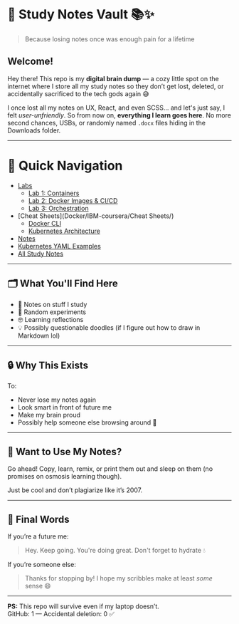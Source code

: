 # 🧠 Study Notes Vault 📚✨  
> Because losing notes once was enough pain for a lifetime

## Welcome!

Hey there! This repo is my **digital brain dump** — a cozy little spot on the internet where I store all my study notes so they don’t get lost, deleted, or accidentally sacrificed to the tech gods again 😅

I once lost all my notes on UX, React, and even SCSS... and let's just say, I felt *user-unfriendly*. So from now on, **everything I learn goes here**. No more second chances, USBs, or randomly named `.docx` files hiding in the Downloads folder.

---

# 🧭 Quick Navigation

- [Labs](Docker/IBM-Docker/)  
  - [Lab 1: Containers](Docker/IBM-Docker/lab-1.md)
  - [Lab 2: Docker Images & CI/CD](Docker/IBM-Docker/lab-2.md)
  - [Lab 3: Orchestration](Docker/IBM-Docker/lab-3.md)
- [Cheat Sheets](Docker/IBM-coursera/Cheat Sheets/)
  - [Docker CLI](Docker/IBM-coursera/Cheat%20Sheets/1%20-%20Docker%20CLI.pdf)
  - [Kubernetes Architecture](Docker/IBM-coursera/Cheat%20Sheets/2%20-%20Kubernetes%20Architecture.pdf)
- [Notes](Docker/IBM-coursera/notes.md)
- [Kubernetes YAML Examples](Docker/IBM-coursera/Lab%201-2-3/2_IntroKubernetes/)
- [All Study Notes](../)

---

## 🗂️ What You'll Find Here

- 📒 Notes on stuff I study  
- 🧪 Random experiments  
- 🤓 Learning reflections  
- 💡 Possibly questionable doodles (if I figure out how to draw in Markdown lol)

---

## 🔒 Why This Exists

To:
- Never lose my notes again  
- Look smart in front of future me  
- Make my brain proud  
- Possibly help someone else browsing around 👀

---

## 🚀 Want to Use My Notes?

Go ahead! Copy, learn, remix, or print them out and sleep on them (no promises on osmosis learning though).

Just be cool and don’t plagiarize like it’s 2007.

---

## 💬 Final Words

If you’re a future me:  
> Hey. Keep going. You're doing great. Don't forget to hydrate 💧

If you’re someone else:  
> Thanks for stopping by! I hope my scribbles make at least *some* sense 😄

---

**PS:** This repo will survive even if my laptop doesn’t.  
GitHub: 1 — Accidental deletion: 0 ✅